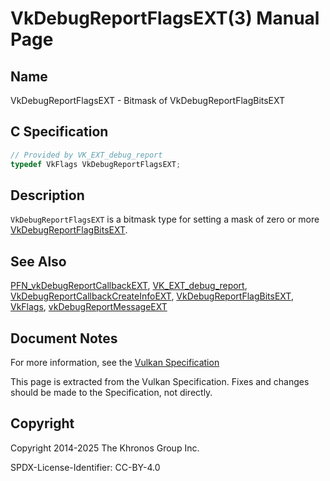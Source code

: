 # VkDebugReportFlagsEXT(3) Manual Page

## Name

VkDebugReportFlagsEXT - Bitmask of VkDebugReportFlagBitsEXT



## [](#_c_specification)C Specification

```c++
// Provided by VK_EXT_debug_report
typedef VkFlags VkDebugReportFlagsEXT;
```

## [](#_description)Description

`VkDebugReportFlagsEXT` is a bitmask type for setting a mask of zero or more [VkDebugReportFlagBitsEXT](https://registry.khronos.org/vulkan/specs/latest/man/html/VkDebugReportFlagBitsEXT.html).

## [](#_see_also)See Also

[PFN\_vkDebugReportCallbackEXT](https://registry.khronos.org/vulkan/specs/latest/man/html/PFN_vkDebugReportCallbackEXT.html), [VK\_EXT\_debug\_report](https://registry.khronos.org/vulkan/specs/latest/man/html/VK_EXT_debug_report.html), [VkDebugReportCallbackCreateInfoEXT](https://registry.khronos.org/vulkan/specs/latest/man/html/VkDebugReportCallbackCreateInfoEXT.html), [VkDebugReportFlagBitsEXT](https://registry.khronos.org/vulkan/specs/latest/man/html/VkDebugReportFlagBitsEXT.html), [VkFlags](https://registry.khronos.org/vulkan/specs/latest/man/html/VkFlags.html), [vkDebugReportMessageEXT](https://registry.khronos.org/vulkan/specs/latest/man/html/vkDebugReportMessageEXT.html)

## [](#_document_notes)Document Notes

For more information, see the [Vulkan Specification](https://registry.khronos.org/vulkan/specs/latest/html/vkspec.html#VkDebugReportFlagsEXT)

This page is extracted from the Vulkan Specification. Fixes and changes should be made to the Specification, not directly.

## [](#_copyright)Copyright

Copyright 2014-2025 The Khronos Group Inc.

SPDX-License-Identifier: CC-BY-4.0